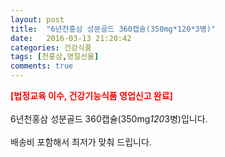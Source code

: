 ```yaml
---
layout: post
title:  "6년천홍삼 성분골드 360캡슐(350mg*120*3병)"
date:   2016-03-13 21:20:42
categories: 건강식품
tags: [천홍삼,명절선물]
comments: true
---
```


<strong><span style="color: rgb(255, 0, 0);">[법정교육 이수, 건강기능식품 영업신고 완료]</span></strong>
<br><br>
6년천홍삼 성분골드 360캡슐(350mg*120*3병)입니다.
<br><br>
배송비 포함해서 최저가 맞춰 드립니다.
<br>
<br>
<img class="image" src="https://1.bp.blogspot.com/-PjEE-VYLi4M/W_q2XiO5TfI/AAAAAAAAA60/QU89gVSRSpUz7DMpHz3N3WcdR7mB0XbRACLcBGAs/s320/35684567456.jpg" alt=""/>
<br>
<br>
<img class="image" src="http://www.nbbang.co.kr/data/webedit/20170919152912_sssfjpng.jpg" alt=""/>  